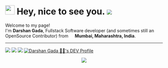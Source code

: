 <h1>
  <img src="https://emojis.slackmojis.com/emojis/images/1531849430/4246/blob-sunglasses.gif?1531849430" width="30"/> Hey, nice to see you. <a href="https://github.com/dr5hn"><img src="https://badges.pufler.dev/visits/dr5hn/dr5hn?style=flat-square&color=yellow&logo=github"></a>
</h1>

<p>Welcome to my page! </br> I'm <b>Darshan Gada</b>, Fullstack Software developer (and sometimes still an OpenSource Contributor) from <img src="https://image.flaticon.com/icons/svg/197/197419.svg" width="13"/> <b>Mumbai, Maharashtra, India</b>. </p>

---

<a href="mailto:gadadarshan@gmail.com?subject=%5BGitHub%5D%20%F0%9F%94%A5Contact&body=Hello%20Darshan%2C%0D%0A%0D%0AI've%20seen%20your%20Github%20Profile%2C%20I%20want%20to"><img src="https://img.shields.io/badge/e‑mail-D14836.svg?style=for-the-badge&logo=GMail&logoColor=white" /></a>
<a href="https://linkedin.com/in/dr5hn"><img src="https://img.shields.io/badge/linkedin-0077B5.svg?style=for-the-badge&logo=linkedin&logoColor=white" /></a>
<a href="https://twitter.com/dr5hn"><img src="https://img.shields.io/badge/twitter-1DA1F2.svg?style=for-the-badge&logo=twitter&logoColor=white&logoHeight=40" /></a>
<a href="https://dev.to/dr5hn"><img src="https://img.shields.io/badge/-DEV.TO-000000?style=for-the-badge&logo=dev.to&logoColor=white&logoHeight=40" alt="Darshan Gada 👨‍💻's DEV Profile" /></a>

<p align="center">
<img align="center" src="https://github-readme-stats.vercel.app/api/top-langs/?username=dr5hn&hide=css,scss,html,apacheconf&langs_count=10&layout=compact&theme=vue" />
</p>

<!--START_SECTION:activity-->

<!--
**dr5hn/dr5hn** is a ✨ _special_ ✨ repository because its `README.md` (this file) appears on your GitHub profile.

Here are some ideas to get you started:

- 🔭 I’m currently working on ...
- 🌱 I’m currently learning ...
- 👯 I’m looking to collaborate on ...
- 🤔 I’m looking for help with ...
- 💬 Ask me about ...
- 📫 How to reach me: ...
- 😄 Pronouns: ...
- ⚡ Fun fact: ...
-->
